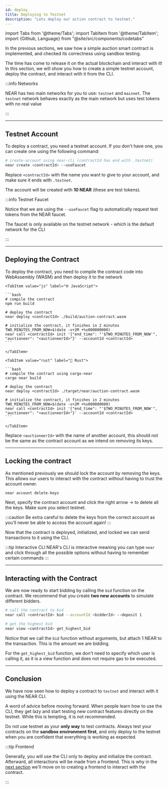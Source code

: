 ```yaml
---
id: deploy
title: Deploying to Testnet
description: "Lets deploy our action contract to testnet."
---
```


import Tabs from '@theme/Tabs';
import TabItem from '@theme/TabItem';
import {Github, Language} from "@site/src/components/codetabs"

In the previous sections, we saw how a simple auction smart contract is implemented, and checked its correctness using sandbox testing.

The time has come to release it on the actual blockchain and interact with it! In this section, we will show you how to create a simple testnet account, deploy the contract, and interact with it from the CLI.

:::info Networks

NEAR has two main networks for you to use: `testnet` and `mainnet`. The `testnet` network behaves exactly as the main network but uses test tokens with no real value

:::

---

## Testnet Account

To deploy a contract, you need a testnet account. If you don't have one, you can create one using the following command:

```bash
# create-account using near-cli (contractId has end with .testnet)
near create <contractId> --useFaucet
```

Replace `<contractId>` with the name you want to give to your account, and make sure it ends with `.testnet`.

The account will be created with **10 NEAR** (these are test tokens).

:::info Testnet Faucet

Notice that we are using the `--useFaucet` flag to automatically request test tokens from the NEAR faucet. 

The faucet is only available on the testnet network - which is the default network for the CLI

:::

---

## Deploying the Contract

To deploy the contract, you need to compile the contract code into WebAssembly (WASM) and then deploy it to the network

<Tabs groupId="code-tabs">

    <TabItem value="js" label="🌐 JavaScript">

    ```bash
    # compile the contract
    npm run build

    # deploy the contract
    near deploy <contractId> ./build/auction-contract.wasm

    # initialize the contract, it finishes in 2 minutes
    TWO_MINUTES_FROM_NOW=$(date -v+2M +%s000000000)
    near call <contractId> init '{"end_time": "'$TWO_MINUTES_FROM_NOW'", "auctioneer": "<auctioneerId>"}' --accountId <contractId>
    ```

    </TabItem>

    <TabItem value="rust" label="🦀 Rust">

    ```bash
    # compile the contract using cargo-near
    cargo near build

    # deploy the contract
    near deploy <contractId> ./target/near/auction-contract.wasm

    # initialize the contract, it finishes in 2 minutes
    TWO_MINUTES_FROM_NOW=$(date -v+2M +%s000000000)
    near call <contractId> init '{"end_time": "'$TWO_MINUTES_FROM_NOW'", "auctioneer": "<auctioneerId>"}' --accountId <contractId>
    ```

    </TabItem>

</Tabs>

Replace `<auctioneerId>` with the name of another account, this should not be the same as the contract account as we intend on removing its keys.

---

## Locking the contract

As mentioned previously we should lock the account by removing the keys. This allows our users to interact with the contract without having to trust the account owner.

```bash
near account delete-keys 
```

Next, specify the contract account and click the right arrow → to delete all the keys. Make sure you select testnet. 

:::caution
Be extra careful to delete the keys from the correct account as you'll never be able to access the account again!
:::


Now that the contract is deployed, initialized, and locked we can send transactions to it using the CLI. 

:::tip Interactive CLI
NEAR's CLI is interactive meaning you can type `near` and click through all the possible options without having to remember certain commands
:::

---

## Interacting with the Contract
We are now ready to start bidding by calling the `bid` function on the contract. We recommend that you create **two new accounts** to simulate different bidders.

```bash
# call the contract to bid 
near call <contractId> bid --accountId <bidderId> --deposit 1 

# get the highest bid
near view <contractId> get_highest_bid
```

Notice that we call the `bid` function without arguments, but attach 1 NEAR to the transaction. This is the amount we are bidding.

For the `get_highest_bid` function, we don't need to specify which user is calling it, as it is a view function and does not require gas to be executed.

---

## Conclusion 

We have now seen how to deploy a contract to `testnet` and interact with it using the NEAR CLI.

A word of advice before moving forward. When people learn how to use the CLI, they get lazy and start testing new contract features directly on the testnet. While this is tempting, it is not recommended.

Do not use testnet as your **only way** to test contracts. Always test your contracts on the **sandbox environment first**, and only deploy to the testnet when you are confident that everything is working as expected.

:::tip Frontend

Generally, you will use the CLI only to deploy and initialize the contract. Afterward, all interactions will be made from a frontend. This is why in the [next section](./2.1-frontend.md) we'll move on to creating a frontend to interact with the contract.

:::
